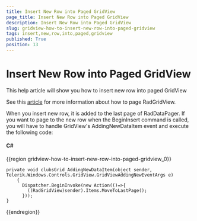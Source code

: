 ```yaml
---
title: Insert New Row into Paged GridView
page_title: Insert New Row into Paged GridView
description: Insert New Row into Paged GridView
slug: gridview-how-to-insert-new-row-into-paged-gridview
tags: insert,new,row,into,paged,gridview
published: True
position: 13
---
```


# Insert New Row into Paged GridView

This help article will show you how to insert new row into paged GridView

See this [article](FDBBFA08-24CE-4FE6-AFEE-DAFEC25A9C0D#Paging_RadGridView) for more information about how to page RadGridView.
        

When you insert new row, it is added to the last page of RadDataPager. If you want to page to the new row when the BeginInsert command is called, you will have to handle GridView's AddingNewDataItem event and execute the following code:
        

#### __C#__

{{region gridview-how-to-insert-new-row-into-paged-gridview_0}}

	private void clubsGrid_AddingNewDataItem(object sender, Telerik.Windows.Controls.GridView.GridViewAddingNewEventArgs e)
	    {
	      Dispatcher.BeginInvoke(new Action(()=>{
	        ((RadGridView)sender).Items.MoveToLastPage();
	      }));
	}
{{endregion}}


